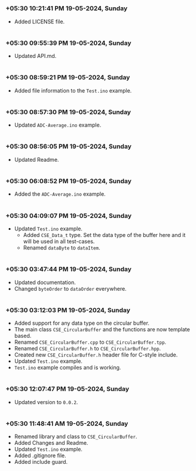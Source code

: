 

#
### **+05:30 10:21:41 PM 19-05-2024, Sunday**

  * Added LICENSE file.

#
### **+05:30 09:55:39 PM 19-05-2024, Sunday**

  * Updated API.md.

#
### **+05:30 08:59:21 PM 19-05-2024, Sunday**

  * Added file information to the `Test.ino` example.

#
### **+05:30 08:57:30 PM 19-05-2024, Sunday**

  * Updated `ADC-Average.ino` example.

#
### **+05:30 08:56:05 PM 19-05-2024, Sunday**

  * Updated Readme.

#
### **+05:30 06:08:52 PM 19-05-2024, Sunday** 

  * Added the `ADC-Average.ino` example.

#
### **+05:30 04:09:07 PM 19-05-2024, Sunday**

  * Updated `Test.ino` example.
    * Added `CSE_Data_t` type. Set the data type of the buffer here and it will be used in all test-cases.
    * Renamed `dataByte` to `dataItem`.

#
### **+05:30 03:47:44 PM 19-05-2024, Sunday**

  * Updated documentation.
  * Changed `byteOrder` to `dataOrder` everywhere.

#
### **+05:30 03:12:03 PM 19-05-2024, Sunday**

  * Added support for any data type on the circular buffer.
  * The main class `CSE_CircularBuffer` and the functions are now template based.
  * Renamed `CSE_CircularBuffer.cpp` to `CSE_CircularBuffer.tpp`.
  * Renamed `CSE_CircularBuffer.h` to `CSE_CircularBuffer.hpp`.
  * Created new `CSE_CircularBuffer.h` header file for C-style include.
  * Updated `Test.ino` example.
  * `Test.ino` example compiles and is working.

#
### **+05:30 12:07:47 PM 19-05-2024, Sunday**

  * Updated version to `0.0.2`.

#
### **+05:30 11:48:41 AM 19-05-2024, Sunday**

  * Renamed library and class to `CSE_CircularBuffer`.
  * Added Changes and Readme.
  * Updated `Test.ino` example.
  * Added .gitignore file.
  * Added include guard.

